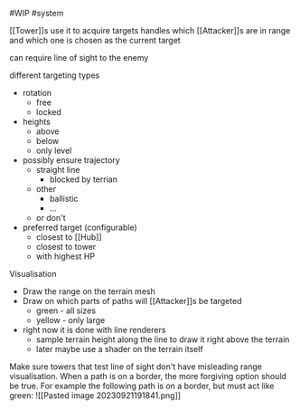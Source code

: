 #WIP 
#system 

[[Tower]]s use it to acquire targets
handles which [[Attacker]]s are in range and which one is chosen as the current target 

can require line of sight to the enemy

different targeting types 
- rotation
    - free
    - locked
- heights
    - above
    - below
    - only level
- possibly ensure trajectory
    - straight line 
        - blocked by terrian
    - other  
        - ballistic
        - ...
    - or don't
- preferred target (configurable)
    - closest to [[Hub]]
    - closest to tower
    - with highest HP


Visualisation
- Draw the range on the terrain mesh
- Draw on which parts of paths will [[Attacker]]s be targeted
    - green - all sizes
    - yellow - only large 
- right now it is done with line renderers
    - sample terrain height along the line to draw it right above the terrain
    - later maybe use a shader on the terrain itself

Make sure towers that test line of sight don't have misleading range visualisation. When a path is on a border, the more forgiving option should be true. For example the following path is on a border, but must act like green: 
![[Pasted image 20230921191841.png]]